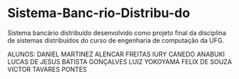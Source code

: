 # Sistema-Banc-rio-Distribu-do
Sistema bancário distribuído desenvolvido como projeto final da disciplina de sistemas distribuídos do curso de engenharia de computação da UFG.

ALUNOS:
DANIEL MARTINEZ ALENCAR FREITAS
IURY CANEDO ANABUKI
LUCAS DE JESUS BATISTA GONÇALVES
LUIZ YOKOYAMA FELIX DE SOUZA
VICTOR TAVARES PONTES
